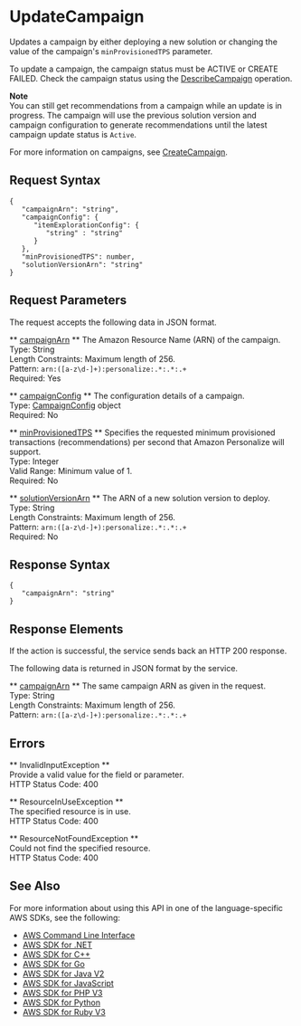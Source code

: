 # UpdateCampaign<a name="API_UpdateCampaign"></a>

Updates a campaign by either deploying a new solution or changing the value of the campaign's `minProvisionedTPS` parameter\.

To update a campaign, the campaign status must be ACTIVE or CREATE FAILED\. Check the campaign status using the [DescribeCampaign](https://docs.aws.amazon.com/personalize/latest/dg/API_DescribeCampaign.html) operation\.

**Note**  
You can still get recommendations from a campaign while an update is in progress\. The campaign will use the previous solution version and campaign configuration to generate recommendations until the latest campaign update status is `Active`\. 

For more information on campaigns, see [CreateCampaign](https://docs.aws.amazon.com/personalize/latest/dg/API_CreateCampaign.html)\.

## Request Syntax<a name="API_UpdateCampaign_RequestSyntax"></a>

```
{
   "campaignArn": "string",
   "campaignConfig": { 
      "itemExplorationConfig": { 
         "string" : "string" 
      }
   },
   "minProvisionedTPS": number,
   "solutionVersionArn": "string"
}
```

## Request Parameters<a name="API_UpdateCampaign_RequestParameters"></a>

The request accepts the following data in JSON format\.

 ** [campaignArn](#API_UpdateCampaign_RequestSyntax) **   <a name="personalize-UpdateCampaign-request-campaignArn"></a>
The Amazon Resource Name \(ARN\) of the campaign\.  
Type: String  
Length Constraints: Maximum length of 256\.  
Pattern: `arn:([a-z\d-]+):personalize:.*:.*:.+`   
Required: Yes

 ** [campaignConfig](#API_UpdateCampaign_RequestSyntax) **   <a name="personalize-UpdateCampaign-request-campaignConfig"></a>
The configuration details of a campaign\.  
Type: [CampaignConfig](API_CampaignConfig.md) object  
Required: No

 ** [minProvisionedTPS](#API_UpdateCampaign_RequestSyntax) **   <a name="personalize-UpdateCampaign-request-minProvisionedTPS"></a>
Specifies the requested minimum provisioned transactions \(recommendations\) per second that Amazon Personalize will support\.  
Type: Integer  
Valid Range: Minimum value of 1\.  
Required: No

 ** [solutionVersionArn](#API_UpdateCampaign_RequestSyntax) **   <a name="personalize-UpdateCampaign-request-solutionVersionArn"></a>
The ARN of a new solution version to deploy\.  
Type: String  
Length Constraints: Maximum length of 256\.  
Pattern: `arn:([a-z\d-]+):personalize:.*:.*:.+`   
Required: No

## Response Syntax<a name="API_UpdateCampaign_ResponseSyntax"></a>

```
{
   "campaignArn": "string"
}
```

## Response Elements<a name="API_UpdateCampaign_ResponseElements"></a>

If the action is successful, the service sends back an HTTP 200 response\.

The following data is returned in JSON format by the service\.

 ** [campaignArn](#API_UpdateCampaign_ResponseSyntax) **   <a name="personalize-UpdateCampaign-response-campaignArn"></a>
The same campaign ARN as given in the request\.  
Type: String  
Length Constraints: Maximum length of 256\.  
Pattern: `arn:([a-z\d-]+):personalize:.*:.*:.+` 

## Errors<a name="API_UpdateCampaign_Errors"></a>

 ** InvalidInputException **   
Provide a valid value for the field or parameter\.  
HTTP Status Code: 400

 ** ResourceInUseException **   
The specified resource is in use\.  
HTTP Status Code: 400

 ** ResourceNotFoundException **   
Could not find the specified resource\.  
HTTP Status Code: 400

## See Also<a name="API_UpdateCampaign_SeeAlso"></a>

For more information about using this API in one of the language\-specific AWS SDKs, see the following:
+  [AWS Command Line Interface](https://docs.aws.amazon.com/goto/aws-cli/personalize-2018-05-22/UpdateCampaign) 
+  [AWS SDK for \.NET](https://docs.aws.amazon.com/goto/DotNetSDKV3/personalize-2018-05-22/UpdateCampaign) 
+  [AWS SDK for C\+\+](https://docs.aws.amazon.com/goto/SdkForCpp/personalize-2018-05-22/UpdateCampaign) 
+  [AWS SDK for Go](https://docs.aws.amazon.com/goto/SdkForGoV1/personalize-2018-05-22/UpdateCampaign) 
+  [AWS SDK for Java V2](https://docs.aws.amazon.com/goto/SdkForJavaV2/personalize-2018-05-22/UpdateCampaign) 
+  [AWS SDK for JavaScript](https://docs.aws.amazon.com/goto/AWSJavaScriptSDK/personalize-2018-05-22/UpdateCampaign) 
+  [AWS SDK for PHP V3](https://docs.aws.amazon.com/goto/SdkForPHPV3/personalize-2018-05-22/UpdateCampaign) 
+  [AWS SDK for Python](https://docs.aws.amazon.com/goto/boto3/personalize-2018-05-22/UpdateCampaign) 
+  [AWS SDK for Ruby V3](https://docs.aws.amazon.com/goto/SdkForRubyV3/personalize-2018-05-22/UpdateCampaign) 